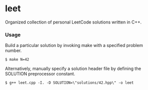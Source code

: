 # leet

Organized collection of personal LeetCode solutions written in C++.

### Usage

Build a particular solution by invoking make with a specified problem number.

`$ make N=42`

Alternatively, manually specify a solution header file by defining the SOLUTION preprocessor constant.

`$ g++ leet.cpp -I. -D SOLUTION=\"solutions/42.hpp\" -o leet`